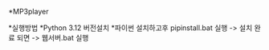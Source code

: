 *M P 3 p l a y e r 

*실행방법
*Python 3.12 버전설치
*파이썬 설치하고후 pipinstall.bat 실행 -> 설치 완료 되면 -> 웹서버.bat 실행
